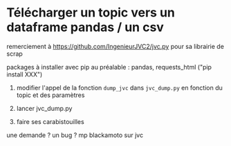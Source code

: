 # Télécharger un topic vers un dataframe pandas / un csv 

remerciement à https://github.com/IngenieurJVC2/jvc.py pour sa librairie de scrap

packages à installer avec pip au préalable : pandas, requests_html ("pip install XXX")


1) modifier l'appel de la fonction `dump_jvc` dans `jvc_dump.py` en fonction du topic et des paramètres 

2) lancer jvc_dump.py

3) faire ses carabistouilles

une demande ? un bug ? mp blackamoto sur jvc

